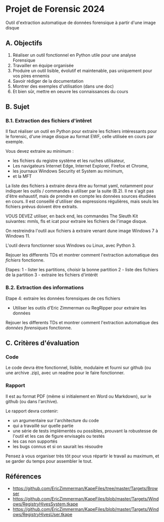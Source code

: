 # Projet de Forensic 2024

Outil d'extraction automatique de données forensique à partir d'une image disque 


## A. Objectifs

1. Réaliser un outil fonctionnel en Python utile pour une analyse Forensique
2. Travailler en équipe organisée
3. Produire un outil lisible, évolutif et maintenable, pas uniquement pour vos pires ennemis
4. Savoir rédiger de la documentation
5. Montrer des exemples d'utilisation (dans une doc)
6. Et bien sûr, mettre en oeuvre les connaissances du cours

## B. Sujet

### B.1. Extraction des fichiers d'intêret

Il faut réaliser un outil en Python pour extraire les fichiers intéressants pour le forensic, d'une image disque au format EWF, celle utilisée en cours par exemple.

Vous devez extraire au minimum :

- les fichiers du registre système et les ruches utilisateur,
- Les navigateurs Internet Edge, Internet Explorer, Firefox et Chrome,
- les journaux Windows Security et System au minimum,
- et la MFT

La liste des fichiers à extraire devra être au format yaml, notamment pour indiquer les outils / commandes à utiliser par la suite (B.2).
Il ne s'agit pas d'être exhaustif, mais de prendre en compte les données sources étudiées en cours.
Il est conseillé d'utiliser des expressions régulières, mais seuls les fichiers prévus doivent être extraits.

VOUS DEVEZ utiliser, en back end, les commandes The Sleuth Kit suivantes: mmls, fls et icat pour extraire les fichiers de l'image disque.

On restreindra l'outil aux fichiers à extraire venant dune image Windows 7 à Windows 11.

L'outil devra fonctionner sous Windows ou Linux, avec Python 3.

Rejouer les differents TDs et montrer comment l'extraction automatique des *fichiers* fonctionne.

Etapes:
1 - lister les partitions, choisir la bonne partition
2 - liste des fichiers de la partition
3 - extraire les fichiers d'intérêt


### B.2. Extraction des informations

Etape 4: extraire les données forensiques de ces fichiers

- Utiliser les outils d'Eric Zimmerman ou RegRipper pour extraire les données

Rejouer les differents TDs et montrer comment l'extraction automatique des *données forensiques* fonctionne.

## C. Critères d'évaluation

### Code

Le code devra être fonctionnel, lisible, modulaire et fourni sur github (ou une archive .zip), avec un readme pour le faire fonctionner.

### Rapport

Il est au format PDF (même si initialement en Word ou Markdown), sur le github (ou dans l'archive).

Le rapport devra contenir:
- un argumentaire sur l'architecture du code
- qui a travaillé sur quelle partie
- une série de tests implémentés ou possibles, prouvant la robustesse de l'outil et les cas de figure envisagés ou testés
- les cas non supportés
- les bugs connus et si on saurait les résoudre


Pensez à vous organiser très tôt pour vous répartir le travail au maximum, et se garder du temps pour assembler le tout.

## Références

- https://github.com/EricZimmerman/KapeFiles/tree/master/Targets/Browser
- https://github.com/EricZimmerman/KapeFiles/blob/master/Targets/Windows/RegistryHivesSystem.tkape
- https://github.com/EricZimmerman/KapeFiles/blob/master/Targets/Windows/RegistryHivesUser.tkape 